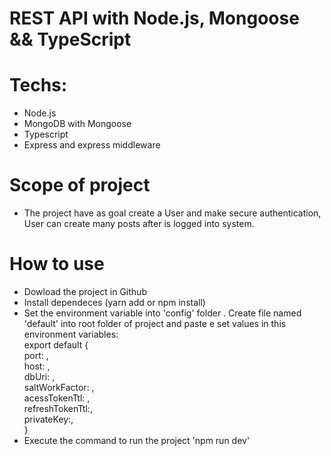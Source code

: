 <h1> REST API with Node.js, Mongoose && TypeScript </h1>


# Techs:
- Node.js
- MongoDB with Mongoose
- Typescript
- Express and express middleware

# Scope of project 
- The project have as goal create a User and make secure authentication, User can create many posts  after is logged into system. 

# How to use 
- Dowload the project in Github
- Install dependeces (yarn add or npm install)
- Set the environment variable into 'config' folder
. Create file named 'default' into root folder of project and paste e set values in this environment variables:</br>
    export default {</br>
        port: ,</br>
        host: ,</br>
        dbUri: ,</br>
        saltWorkFactor: ,</br>
        acessTokenTtl: ,</br>
        refreshTokenTtl:,</br>
        privateKey:,</br>
    }</br>
- Execute the command to run the project 'npm run dev'
